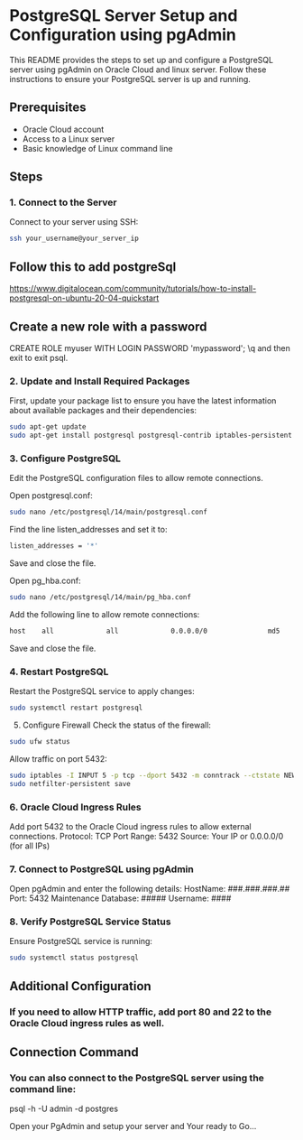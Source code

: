 # PostgreSQL Server Setup and Configuration using pgAdmin

This README provides the steps to set up and configure a PostgreSQL server using pgAdmin on Oracle Cloud and linux server. Follow these instructions to ensure your PostgreSQL server is up and running.

## Prerequisites

- Oracle Cloud account
- Access to a Linux server
- Basic knowledge of Linux command line

## Steps

### 1. Connect to the Server

Connect to your server using SSH:
```bash
ssh your_username@your_server_ip
```
## Follow this to add postgreSql
https://www.digitalocean.com/community/tutorials/how-to-install-postgresql-on-ubuntu-20-04-quickstart


## Create a new role with a password
CREATE ROLE myuser WITH LOGIN PASSWORD 'mypassword';
\q and then exit to exit psql.


### 2. Update and Install Required Packages

First, update your package list to ensure you have the latest information about available packages and their dependencies:
```bash
sudo apt-get update
sudo apt-get install postgresql postgresql-contrib iptables-persistent
```
### 3. Configure PostgreSQL
Edit the PostgreSQL configuration files to allow remote connections.

Open postgresql.conf:
```bash
sudo nano /etc/postgresql/14/main/postgresql.conf
```
Find the line listen_addresses and set it to:
```bash
listen_addresses = '*'
```
Save and close the file.

Open pg_hba.conf:
```bash
sudo nano /etc/postgresql/14/main/pg_hba.conf
```
Add the following line to allow remote connections:
```bash
host    all             all             0.0.0.0/0               md5
```
Save and close the file.

### 4. Restart PostgreSQL
Restart the PostgreSQL service to apply changes:

```bash
sudo systemctl restart postgresql
```
5. Configure Firewall
Check the status of the firewall:
```bash
sudo ufw status
```
Allow traffic on port 5432:
```bash
sudo iptables -I INPUT 5 -p tcp --dport 5432 -m conntrack --ctstate NEW,ESTABLISHED -j ACCEPT
sudo netfilter-persistent save
```

### 6. Oracle Cloud Ingress Rules
Add port 5432 to the Oracle Cloud ingress rules to allow external connections.
Protocol: TCP
Port Range: 5432
Source: Your IP or 0.0.0.0/0 (for all IPs)


### 7. Connect to PostgreSQL using pgAdmin
Open pgAdmin and enter the following details:
HostName: ###.###.###.##
Port: 5432
Maintenance Database: #####
Username: ####

### 8. Verify PostgreSQL Service Status
Ensure PostgreSQL service is running:
```bash
sudo systemctl status postgresql
```
## Additional Configuration
### If you need to allow HTTP traffic, add port 80 and 22 to the Oracle Cloud ingress rules as well.

## Connection Command
### You can also connect to the PostgreSQL server using the command line:

psql -h <public-ip-server> -U admin -d postgres

Open your PgAdmin and setup your server and Your ready to Go...
